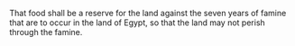 That food shall be a reserve for the land against the seven years of famine that are to occur in the land of Egypt, so that the land may not perish through the famine.
